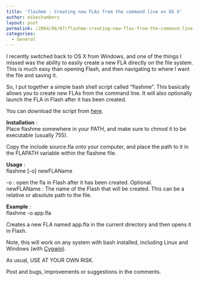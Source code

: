 ```yaml
---
title: 'flashme : Creating new FLAs from the command line on OS X'
author: mikechambers
layout: post
permalink: /2004/06/07/flashme-creating-new-flas-from-the-command-line-on-os-x/
categories:
  - General
---
```



I recently switched back to OS X from Windows, and one of the things I missed was the ability to easily create a new FLA directly on the file system. This is much easy than opening Flash, and then navigating to where I want the file and saving it.

So, I put together a simple bash shell script called &#8220;flashme&#8221;. This basically allows you to create new FLAs from the command line. It will also optionally launch the FLA in Flash after it has been created.  
<!--more-->

  
You can download the script from [here][1].

**Installation** :  
Place flashme somewhere in your PATH, and make sure to chmod it to be executable (usually 755).

Copy the include source.fla onto your computer, and place the path to it in the FLAPATH variable within the flashme file.

**Usage** :  
flashme [-o] newFLAName

-o : open the fla in Flash after it has been created. Optional.  
newFLAName : The name of the Flash that will be created. This can be a relative or absolute path to the file.

**Example** :  
flashme -o app.fla

Creates a new FLA named app.fla in the current directory and then opens it in Flash.

Note, this will work on any system with bash installed, including Linux and Windows (with [Cygwin][2]).

As usual, USE AT YOUR OWN RISK.

Post and bugs, improvements or suggestions in the comments.

 [1]: /mesh/files/flashme/flashme.zip
 [2]: http://www.cygwin.com/
